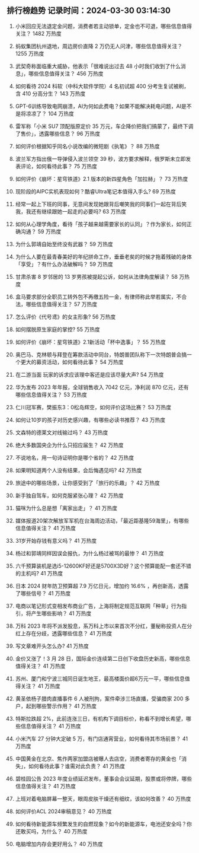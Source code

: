 
## 排行榜趋势 记录时间：2024-03-30 03:14:30
  
  1. 小米回应无法退定金问题，消费者若主动锁单，定金也不可退，哪些信息值得关注？ 1482 万热度
    
  2. 蚂蚁集团杭州退地，周边房价直降 2 万仍无人问津，哪些信息值得关注？ 1255 万热度
    
  3. 武契奇称面临重大威胁，他表示「很难说出过去 48 小时我们收到了什么消息」，哪些信息值得关注？ 456 万热度
    
  4. 如何看待 2024 科软（中科大软件学院）4 名初试超 400 分考生复试被刷，含 410 分高分生？ 143 万热度
    
  5. GPT-6训练导致电网崩溃，AI为何如此费电？如果不能解决耗电问题，AI是不是将凉凉了？ 104 万热度
    
  6. 雷军称「小米 SU7 顶配版原定价 35 万元，车企降价把我们搞蒙了，最终下调了售价」，透露哪些信息？ 96 万热度
    
  7. 如何评价根据知乎同名小说改编的微短剧《执笔》？ 88 万热度
    
  8. 波兰军方指出俄一导弹侵入波兰领空 39 秒，波方要求解释，俄罗斯未立即发表评论，如何看待此事？ 75 万热度
    
  9. 如何评价《崩坏：星穹铁道》2.1 版本的新四星角色「加拉赫」？ 73 万热度
    
  10. 现阶段的AIPC实机表现如何？酷睿Ultra笔记本值得入手么? 69 万热度
    
  11. 经常一起上下班的同事，无意间发现她跟背后嘲笑我的同事们一起在背后笑我，我还有继续跟她一起走的必要吗? 63 万热度
    
  12. 如何从心理学角度，看待「孩子越来越需要家长的认同」？作为家长，如何正确沟通？ 59 万热度
    
  13. 为什么郭靖自始至终没有武器？ 59 万热度
    
  14. 为什么人要在最青春美好的年纪拼命工作，垂垂老矣的时候才拖着残破的身体「享受」？有什么办法破解吗？ 59 万热度
    
  15. 甘肃杀害 8 岁邻居的 13 岁男孩被提起公诉，如何从法律角度解读？ 58 万热度
    
  16. 盒马要求部分全职员工转外包不再缴五险一金，有律师称此举若属实，不合法，哪些信息值得关注？ 57 万热度
    
  17. 怎么评价《代号鸢》的女主形象? 56 万热度
    
  18. 如何摆脱原生家庭的掌控? 55 万热度
    
  19. 如何评价《崩坏：星穹铁道》2.1新活动「杯中逸事」？ 55 万热度
    
  20. 奥巴马、克林顿与拜登在筹款活动中同台，特朗普团队称下一次特朗普会搞一个更大的募资活动，如何看待此事？ 54 万热度
    
  21. 在二游当面 玩家的诉求应该理中客还是应该尽量大声? 54 万热度
    
  22. 华为发布 2023 年年报，全球销售收入 7042 亿元，净利润 870 亿元，还有哪些信息值得关注？ 53 万热度
    
  23. 仁川冠军赛，樊振东3：0松岛辉空，如何评价这场比赛？ 53 万热度
    
  24. 如何让10岁的孩子对历史感兴趣，有哪些必读书推荐？ 43 万热度
    
  25. 文森特的德莱文对线输过吗？ 43 万热度
    
  26. 绝大多数国央企为什么只招应届生？ 42 万热度
    
  27. 不说地名，用一句诗证明你是哪个省的？ 42 万热度
    
  28. 如果明知道两个人没有结果，会后悔遇见吗? 42 万热度
    
  29. 旅途中的哪些场景，让你感受到了「旅行的乐趣」？ 42 万热度
    
  30. 新手独自驾车，如何克服紧张心理？ 42 万热度
    
  31. 猫咪为什么总是想「离家出走」？ 41 万热度
    
  32. 媒体报道20架次解放军军机在台海周边活动，「最近距基隆59海里」，有哪些信息值得关注？ 41 万热度
    
  33. 31岁开始存钱有意义吗？ 41 万热度
    
  34. 杨过和郭靖同样因误会报仇，为什么杨过被骂的最惨？ 41 万热度
    
  35. 六千预算装机是选i5-12600KF好还是5700X3D好？这个预算能配一套还不错的主机吗? 41 万热度
    
  36. 日本 2024 财年防卫预算超 7.9 万亿日元，增加约 16.6% ，再创新高，透露了哪些信号？ 41 万热度
    
  37. 电商以笔记形式变相发布商业广告，上海将制定规范互联网「种草」行为指引，将产生哪些影响？ 41 万热度
    
  38. 万科 2023 年将不派发股息，系万科上市以来首次不分红，董秘称投资人在分红上存在分歧，透露哪些信息？ 41 万热度
    
  39. 写文章难开头怎么办? 41 万热度
    
  40. 金价又涨了！3 月 28 日，国际金价连续第二日创下收盘历史新高，哪些信息值得关注？ 41 万热度
    
  41. 苏州、厦门和宁波三城同日诞生地王，最高楼面价超6万元一平，哪些信息值得关注？ 41 万热度
    
  42. 黄圣依杨子腊肉直播事件 6 人被刑拘，案件牵涉三场直播，受骗商家 200 多户，起到哪些警示作用？ 41 万热度
    
  43. 特斯拉跌超 2%，此前连涨三日，有机构下调目标价，称看不到增长希望，哪些信息值得关注？ 41 万热度
    
  44. 小米汽车 27 分钟大定破 5 万，有门店通宵营业，如何看待其市场前景？ 41 万热度
    
  45. 中国黄金在北京、焦作两家加盟店被曝人去店空，消费者寄存的黄金也「消失」，如何看待此事？谁需对此负责？ 41 万热度
    
  46. 碧桂园公告 2023 年度业绩延迟发布，董事会会议延期，股票或将停牌，哪些信息值得关注？ 41 万热度
    
  47. 上班对着电脑屏幕一整天，眼周皮肤干燥还有细纹，该如何改善？ 40 万热度
    
  48. 如何评价ACL 2024审稿意见？ 40 万热度
    
  49. 如何看待新能源车频繁发生的自燃现象？如今的新能源车，电池还安全吗？你还敢买吗，为什么？ 40 万热度
    
  50. 电脑增加内存会更好用么？ 40 万热度
    